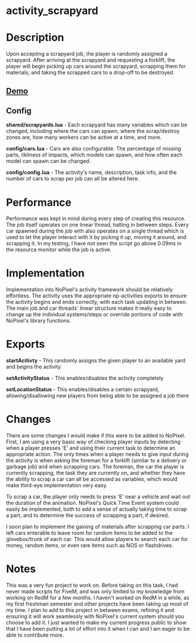 # activity_scrapyard

# Description
Upon accepting a scrapyard job, the player is randomly assigned a scrapyard. After arriving at the scrapyard and requesting a forklift, the player will begin picking up cars around the scrapyard, scrapping them for materials, and taking the scrapped cars to a drop-off to be destroyed.

## [Demo](https://streamable.com/w7f7r3)

## Config
**shared/scrapyards.lua** - Each scrapyard has many variables which can be changed, including where the cars can spawn, where the scrap/destroy zones are, how many workers can be active at a time, and more.

**config/cars.lua** - Cars are also configurable. The percentage of missing parts, likliness of impacts, which models can spawn, and how often each model can spawn can be changed.

**config/config.lua** - The activity's name, description, task info, and the number of cars to scrap per job can all be altered here.

# Performance
Performance was kept in mind during every step of creating this resource. The job itself operates on one linear thread, halting in between steps. Every car spawned during the job with also operates on a single thread which is used to let the player interact with it by picking it up, moving it around, and scrapping it. In my testing, I have not seen the script go above 0.09ms in the resource monitor while the job is active.

# Implementation
Implementation into NoPixel's activity framework should be relatively effortless. The activity uses the appropriate np-activities exports to ensure the activity begins and ends correctly, with each task updating in between. The main job and car threads' linear structure makes it really easy to change up the individual systems/steps or override portions of code with NoPixel's library functions.

# Exports
**startAcitivty** - This randomly assigns the given player to an available yard and begins the activity

**setActivityStatus** - This enables/disables the activity completely

**setLocationStatus** - This enables/disables a certain scrapyard, allowing/disallowing new players from being able to be assigned a job there

# Changes
There are some changes I would make if this were to be added to NoPixel. First, I am using a very basic way of checking player inputs by detecting when a player presses 'E' and using their current task to determine an appropriate action. The only times when a player needs to give input during the activity is when asking the foreman for a forklift (similar to a delivery or garbage job) and when scrapping cars. The foreman, the car the player is currently scrapping, the task they are currently on, and whether they have the ability to scrap a car can all be accessed as variables, which would make third-eye implementation very easy.

To scrap a car, the player only needs to press 'E' near a vehicle and wait out the duration of the animation. NoPixel's Quick Time Event system could easily be implemented, both to add a sense of actually taking time to scrap a part, and to determine the success of scrapping a part, if desired.

I soon plan to implement the gaining of materials after scrapping car parts. I left cars enterable to leave room for random items to be added to the glovebox/trunk of each car. This would allow players to search each car for money, random items, or even rare items such as NOS or flashdrives. 

# Notes
This was a very fun project to work on. Before taking on this task, I had never made scripts for FiveM, and was only limited to my knowledge from working on RedM for a few months. I haven't worked on RedM in a while, as my first freshman semester and other projects have been taking up most of my time. I plan to add to this project in between exams, refining it and ensuring it will work seamlessly with NoPixel's current system should you choose to add it. I just wanted to make my current progress public to show that I have been putting a lot of effort into it when I can and I am eager to be able to contribute more.
